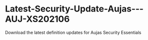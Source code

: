 # Latest-Security-Update-Aujas---AUJ-XS202106
Download the latest definition updates for Aujas Security Essentials
